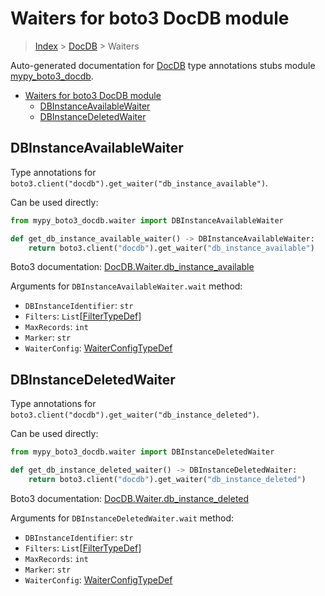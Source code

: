 # Waiters for boto3 DocDB module

> [Index](..) > [DocDB](.) > Waiters

Auto-generated documentation for
[DocDB](https://boto3.amazonaws.com/v1/documentation/api/1.17.75/reference/services/docdb.html#DocDB)
type annotations stubs module
[mypy_boto3_docdb](https://pypi.org/project/mypy-boto3-docdb/).

- [Waiters for boto3 DocDB module](#waiters-for-boto3-docdb-module)
  - [DBInstanceAvailableWaiter](#dbinstanceavailablewaiter)
  - [DBInstanceDeletedWaiter](#dbinstancedeletedwaiter)

## DBInstanceAvailableWaiter

Type annotations for
`boto3.client("docdb").get_waiter("db_instance_available")`.

Can be used directly:

```python
from mypy_boto3_docdb.waiter import DBInstanceAvailableWaiter

def get_db_instance_available_waiter() -> DBInstanceAvailableWaiter:
    return boto3.client("docdb").get_waiter("db_instance_available")
```

Boto3 documentation:
[DocDB.Waiter.db_instance_available](https://boto3.amazonaws.com/v1/documentation/api/1.17.75/reference/services/docdb.html#DocDB.Waiter.db_instance_available)

Arguments for `DBInstanceAvailableWaiter.wait` method:

- `DBInstanceIdentifier`: `str`
- `Filters`: `List`\[[FilterTypeDef](./type_defs.md#filtertypedef)\]
- `MaxRecords`: `int`
- `Marker`: `str`
- `WaiterConfig`: [WaiterConfigTypeDef](./type_defs.md#waiterconfigtypedef)

## DBInstanceDeletedWaiter

Type annotations for `boto3.client("docdb").get_waiter("db_instance_deleted")`.

Can be used directly:

```python
from mypy_boto3_docdb.waiter import DBInstanceDeletedWaiter

def get_db_instance_deleted_waiter() -> DBInstanceDeletedWaiter:
    return boto3.client("docdb").get_waiter("db_instance_deleted")
```

Boto3 documentation:
[DocDB.Waiter.db_instance_deleted](https://boto3.amazonaws.com/v1/documentation/api/1.17.75/reference/services/docdb.html#DocDB.Waiter.db_instance_deleted)

Arguments for `DBInstanceDeletedWaiter.wait` method:

- `DBInstanceIdentifier`: `str`
- `Filters`: `List`\[[FilterTypeDef](./type_defs.md#filtertypedef)\]
- `MaxRecords`: `int`
- `Marker`: `str`
- `WaiterConfig`: [WaiterConfigTypeDef](./type_defs.md#waiterconfigtypedef)
